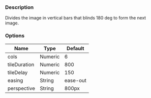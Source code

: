 ---
---

### Description
Divides the image in vertical bars that blinds 180 deg to form the next image.

### Options
| Name | Type | Default |
|------|------|---------|
| cols | Numeric | 6 |
| tileDuration | Numeric | 800 |
| tileDelay | Numeric | 150 |
| easing | String | ease-out |
| perspective | String | 800px |
